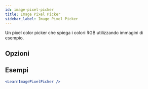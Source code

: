```yaml
---
id: image-pixel-picker
title: Image Pixel Picker
sidebar_label: Image Pixel Picker
---
```


Un pixel color picker che spiega i colori RGB utilizzando immagini di esempio.

## Opzioni



## Esempi

```jsx live
<LearnImagePixelPicker />
```

